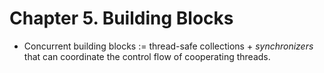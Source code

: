 # Chapter 5. Building Blocks

* Concurrent building blocks := thread-safe collections + *synchronizers* that can coordinate the control flow of cooperating threads.
